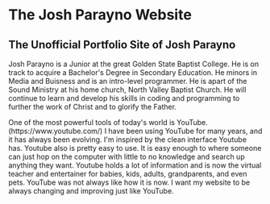 # The Josh Parayno Website
## The Unofficial Portfolio Site of Josh Parayno
<P>  Josh Parayno is a Junior at the great Golden State Baptist College. He is on track to acquire a Bachelor's Degree in Secondary Education. He minors in Media and Buisness and is an intro-level programmer. He is apart of the Sound Ministry at his home church, North Valley Baptist Church. He will continue to learn and develop his skills in coding and programming to further the work of Christ and to glorify the Father. <P>
<P> One of the most powerful tools of today's world is YouTube. (https://www.youtube.com/) I have been using YouTube for many years, and it has always been evolving. I'm inspired by the clean interface Youtube has. Youtube also is pretty easy to use. It is easy enough to where someone can just hop on the computer with little to no knowledge and search up anything they want. Youtube holds a lot of information and is now the virtual teacher and entertainer for babies, kids, adults, grandparents, and even pets. YouTube was not always like how it is now. I want my website to be always changing and improving just like YouTube. <P>
 
